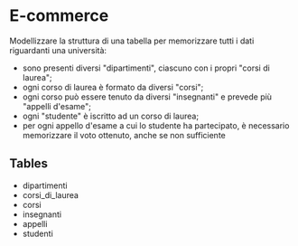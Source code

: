 # E-commerce

Modellizzare la struttura di una tabella per memorizzare tutti i dati riguardanti una università:

- sono presenti diversi "dipartimenti", ciascuno con i propri "corsi di laurea";
- ogni corso di laurea è formato da diversi "corsi";
- ogni corso può essere tenuto da diversi "insegnanti" e prevede più "appelli d'esame";
- ogni "studente" è iscritto ad un corso di laurea;
- per ogni appello d'esame a cui lo studente ha partecipato, è necessario memorizzare il voto ottenuto, anche se non sufficiente

## Tables

- dipartimenti
- corsi_di_laurea
- corsi
- insegnanti
- appelli
- studenti

